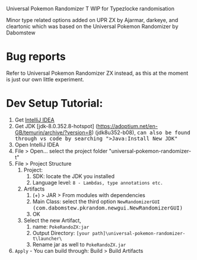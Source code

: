 Universal Pokemon Randomizer T
WIP for Typezlocke randomisation

Minor type related options added on UPR ZX by Ajarmar, darkeye, and cleartonic which was based on the Universal Pokemon Randomizer by Dabomstew

# Bug reports

Refer to Universal Pokemon Randomizer ZX instead, as this at the moment is just our own little experiment.

# Dev Setup Tutorial:

1. Get [IntelliJ IDEA](https://www.jetbrains.com/idea/download/#section=windows)
3. Get JDK [jdk-8.0.352.8-hotspot] (https://adoptium.net/en-GB/temurin/archive/?version=8) (jdk8u352-b08), 
    <kbd>can also be found through vs code by searching ">Java:Install New JDK"</kbd>
4. Open IntelliJ IDEA
5. File > Open... select the project folder "universal-pokemon-randomizer-t"
6. File > Project Structure
    1. Project:
        1. SDK: locate the JDK you installed
        2. Language level: `8 - Lambdas, type annotations etc.`
    2. Artifacts
        1. (+) > JAR > From modules with dependencies
        2. Main Class: select the third option `NewRandomizerGUI` <kbd>(com.dabomstew.pkrandom.newgui.NewRandomizerGUI)</kbd>
        3. OK
    3. Select the new Artifact, 
        1. name: `PokeRandoZX:jar`
        2. Output Directory: `[your path]\universal-pokemon-randomizer-t\launcher\`
        3. Rename jar as well to `PokeRandoZX.jar`
7. `Apply` - You can build through: Build > Build Artifacts

